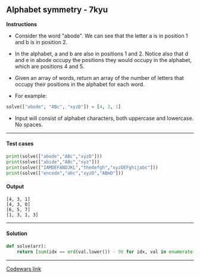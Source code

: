 ## Alphabet symmetry - 7kyu

**Instructions**

- Consider the word "abode". We can see that the letter a is in position 1 and b is in position 2. 

- In the alphabet, a and b are also in positions 1 and 2. Notice also that d and e in abode occupy the positions they would occupy in the alphabet, which are positions 4 and 5.

- Given an array of words, return an array of the number of letters that occupy their positions in the alphabet for each word. 

- For example:

```python
solve(["abode", "ABc", "xyzD"]) = [4, 3, 1]
```

- Input will consist of alphabet characters, both uppercase and lowercase. No spaces.

---

#### Test cases

```python
print(solve(["abode","ABc","xyzD"]))
print(solve(["abide","ABc","xyz"]))
print(solve(["IAMDEFANDJKL","thedefgh","xyzDEFghijabc"]))
print(solve(["encode","abc","xyzD","ABmD"]))
```

#### Output 
```
[4, 3, 1]
[4, 3, 0]
[6, 5, 7]
[1, 3, 1, 3]
```

---

#### Solution

```python
def solve(arr):
    return [sum(idx == ord(val.lower()) - 96 for idx, val in enumerate(word, 1)) for word in arr]
```

---

[Codewars link](https://www.codewars.com/kata/59d9ff9f7905dfeed50000b0)
